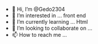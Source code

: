 - 👋 Hi, I’m @Gedo2304
- 👀 I’m interested in ... front end
- 🌱 I’m currently learning ... Html
- 💞️ I’m looking to collaborate on ...
- 📫 How to reach me ...

<!---
Gedo2304/Gedo2304 is a ✨ special ✨ repository because its `README.md` (this file) appears on your GitHub profile.
You can click the Preview link to take a look at your changes.
--->
